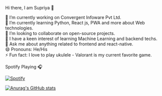 <!-- @format -->

Hi there, I am Supriya 👋

🔭 I’m currently working on Convergent Infoware Pvt Ltd. <br/>
🌱 I’m currently learning Python, React js, PWA and more about Web technologies.<br/>
👯 I’m looking to collaborate on open-source projects. <br/>
🤔 I have a keen interest of learning Machine Learning and backend techs. <br/>
💬 Ask me about anything related to frontend and react-native. <br/>
😄 Pronouns: He/His <br/>
⚡ Fun fact: I love to play ukulele - Valorant is my current favorite game. <br/>

Spotify Playing 🎧

[![Spotify](https://novatorem-git-master-supriyago.vercel.app/api/spotify)](https://open.spotify.com/user/4r7g0rxfyb25r4lufve37ydbc)

[![Anurag's GitHub stats](https://github-readme-stats.vercel.app/api?username=SupriyaGo)](https://github.com/SupriyaGo/github-readme-stats)
